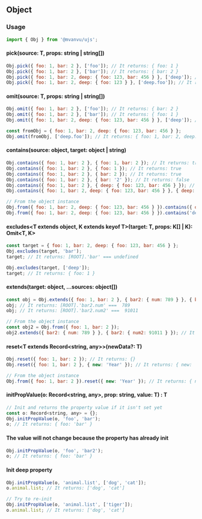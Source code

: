 ## Object

### Usage

```javascript
import { Obj } from '@mvanvu/ujs';
```

#### pick<T extends object>(source: T, props: string | string[])

```javascript
Obj.pick({ foo: 1, bar: 2 }, ['foo']); // It returns: { foo: 1 }
Obj.pick({ foo: 1, bar: 2 }, ['bar']); // It returns: { bar: 2 }
Obj.pick({ foo: 1, bar: 2, deep: { foo: 123, bar: 456 } }, ['deep']); // It returns: { deep: { foo: 123, bar: 456 } }
Obj.pick({ foo: 1, bar: 2, deep: { foo: 123 } }, ['deep.foo']); // It returns: { deep: { foo: 123 } }
```

#### omit<T extends object>(source: T, props: string | string[])

```javascript
Obj.omit({ foo: 1, bar: 2 }, ['foo']); // It returns: { bar: 2 }
Obj.omit({ foo: 1, bar: 2 }, ['bar']); // It returns: { foo: 1 }
Obj.omit({ foo: 1, bar: 2, deep: { foo: 123, bar: 456 } }, ['deep']); // It returns: { foo: 1, bar: 2 }

const fromObj = { foo: 1, bar: 2, deep: { foo: 123, bar: 456 } };
Obj.omit(fromObj, ['deep.foo']); // It returns: { foo: 1, bar: 2, deep: { bar: 456 } }
```

#### contains(source: object, target: object | string)

```javascript
Obj.contains({ foo: 1, bar: 2 }, { foo: 1, bar: 2 }); // It returns: true
Obj.contains({ foo: 1, bar: 2 }, { foo: 1 }); // It returns: true
Obj.contains({ foo: 1, bar: 2 }, { bar: 2 }); // It returns: true
Obj.contains({ foo: 1, bar: 2 }, { bar: '2' }); // It returns: false
Obj.contains({ foo: 1, bar: 2 }, { deep: { foo: 123, bar: 456 } }); // It returns: false
Obj.contains({ foo: 1, bar: 2, deep: { foo: 123, bar: 456 } }, { deep: { foo: 123, bar: 456 } }); // It returns: true

// From the object instance
Obj.from({ foo: 1, bar: 2, deep: { foo: 123, bar: 456 } }).contains({ deep: { foo: 123, bar: 456 } }); // It returns: true
Obj.from({ foo: 1, bar: 2, deep: { foo: 123, bar: 456 } }).contains('deep.bar'); // It returns: true
```

#### excludes<T extends object, K extends keyof T>(target: T, props: K[] | K): Omit<T, K>

```javascript
const target = { foo: 1, bar: 2, deep: { foo: 123, bar: 456 } };
Obj.excludes(target, 'bar');
target; // It returns: [ROOT].'bar' === undefined

Obj.excludes(target, ['deep']);
target; // It returns: { foo: 1 }
```

#### extends(target: object, ...sources: object[])

```javascript
const obj = Obj.extends({ foo: 1, bar: 2 }, { bar2: { num: 789 } }, { bar2: { num2: 91011 } });
obj; // It returns: [ROOT].'bar2.num' ===  789
obj; // It returns: [ROOT].'bar2.num2' ===  91011

// From the object instance
const obj2 = Obj.from({ foo: 1, bar: 2 });
obj2.extends({ bar2: { num: 789 } }, { bar2: { num2: 91011 } }); // It returns: [ROOT].'bar2.num2' ===  91011
```

#### reset<T extends Record<string, any>>(newData?: T)

```javascript
Obj.reset({ foo: 1, bar: 2 }); // It returns: {}
Obj.reset({ foo: 1, bar: 2 }, { new: 'Year' }); // It returns: { new: 'Year' }

// From the object instance
Obj.from({ foo: 1, bar: 2 }).reset({ new: 'Year' }); // It returns: { new: 'Year' }
```

#### initPropValue<T>(o: Record<string, any>, prop: string, value: T) : T

```javascript
// Init and returns the property value if it isn't set yet
const o: Record<string, any> = {};
Obj.initPropValue(o, 'foo', 'bar');
o; // It returns: { foo: 'bar' }

```

#### The value will not change because the property has already init

```javascript
Obj.initPropValue(o, 'foo', 'bar2');
o; // It returns: { foo: 'bar' }
```

#### Init deep property

```javascript
Obj.initPropValue(o, 'animal.list', ['dog', 'cat']);
o.animal.list; // It returns: ['dog', 'cat']

// Try to re-init
Obj.initPropValue(o, 'animal.list', ['tiger']);
o.animal.list; // It returns: ['dog', 'cat']
```
